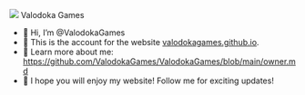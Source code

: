 <img src="https://avatars.githubusercontent.com/u/159365921?v=4"></img> Valodoka Games
- 👋 Hi, I’m @ValodokaGames
- 👤 This is the account for the website <a href="//valodokagames.github.io" target="_blank">valodokagames.github.io</a>.
- 🧠 Learn more about me: <a href="https://github.com/ValodokaGames/ValodokaGames/blob/main/owner.md">https://github.com/ValodokaGames/ValodokaGames/blob/main/owner.md</a>
- 🙂 I hope you will enjoy my website! Follow me for exciting updates!
